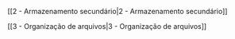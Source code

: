 [[2 - Armazenamento secundário|2 - Armazenamento secundário]]

[[3 - Organização de arquivos|3 - Organização de arquivos]]
